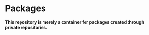 # Packages

#### This repository is merely a container for packages created through private repositories.